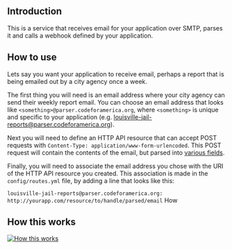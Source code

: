 ## Introduction
This is a service that receives email for your application over SMTP, parses it and calls a webhook defined by your application.

## How to use
Lets say you want your application to receive email, perhaps a report that is being emailed out by a city agency once a week.

The first thing you will need is an email address where your city agency can send their weekly report email. You can choose an email address that looks like `<something>@parser.codeforamerica.org`, where `<something>` is unique and specific to your application (e.g. louisville-jail-reports@parser.codeforamerica.org).

Next you will need to define an HTTP API resource that can accept POST requests with `Content-Type: application/www-form-urlencoded`. This POST request will contain the contents of the email, but parsed into [various fields](http://sendgrid.com/docs/API_Reference/Webhooks/parse.html#-Parameters).

Finally, you will need to associate the email address you chose with the URI of the HTTP API resource you created. This association is made in the `config/routes.yml` file, by adding a line that looks like this:

   `louisville-jail-reports@parser.codeforamerica.org: http://yourapp.com/resource/to/handle/parsed/email`
How 
## How this works
[![How this works](http://www.websequencediagrams.com/cgi-bin/cdraw?lz=RW1haWwgc2VuZGVyIC0-IHVuaXF1ZS1hcHAtcmVjaXBpZW50XG5AcGFyc2UuY29kZWZvcmFtZXJpY2Eub3JnOiAAOwZ0byB5b3VyIGFwcC1zcGVjaWZpYyBlAFcFYWRkcmVzcwoAKy8gLT4gbXguc2VuZGdyaWQubmV0AGUIb3ZlciBTTVRQCgASDyAtPiAiaHR0cDovLwCBGhhcbi92MS8AgRYFcy8AVggiOiBQYXJzZWQAgS0HAF0FSFRUUCBQT1NUCgAeNgCBAgx5b3VyYXBwLmNvbVxuL3NvbWUvcGF0aC90aGF0L3lvdS9kZWZpbmUAaR8&s=roundgreen)](http://www.websequencediagrams.com/?lz=RW1haWwgc2VuZGVyIC0-IHVuaXF1ZS1hcHAtcmVjaXBpZW50XG5AcGFyc2UuY29kZWZvcmFtZXJpY2Eub3JnOiAAOwZ0byB5b3VyIGFwcC1zcGVjaWZpYyBlAFcFYWRkcmVzcwoAKy8gLT4gbXguc2VuZGdyaWQubmV0AGUIb3ZlciBTTVRQCgASDyAtPiAiaHR0cDovLwCBGhhcbi92MS8AgRYFcy8AVggiOiBQYXJzZWQAgS0HAF0FSFRUUCBQT1NUCgAeNgCBAgx5b3VyYXBwLmNvbVxuL3NvbWUvcGF0aC90aGF0L3lvdS9kZWZpbmUAaR8&s=roundgreen)
